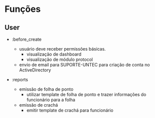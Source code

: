 # Funções #

## User ##

- :before_create
  - usuário deve receber permissões básicas.
    - visualização de dashboard
    - visualização de módulo protocol 
  - envio de email para SUPORTE-UNTEC para criação de conta no ActiveDirectory 

- :reports
  - emissão de folha de ponto
    - utilizar template de folha de ponto e trazer informações do funcionário para a folha
  - emissão de crachá
    - emitir template de crachá para funcionário
 
  
